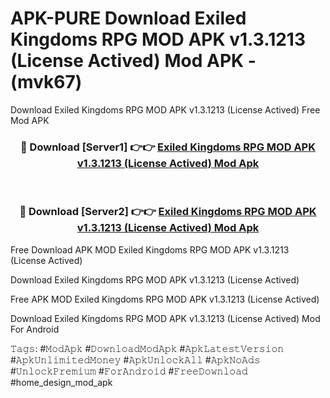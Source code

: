# APK-PURE Download Exiled Kingdoms RPG MOD APK v1.3.1213 (License Actived) Mod APK - (mvk67)
Download Exiled Kingdoms RPG MOD APK v1.3.1213 (License Actived) Free Mod APK

<div align="center">
<h3>🔴 Download [Server1] 👉👉 <a href="https://apk-comot.site?title=Exiled_Kingdoms_RPG_MOD_APK_v1.3.1213_(License_Actived)">Exiled Kingdoms RPG MOD APK v1.3.1213 (License Actived) Mod Apk</a></h3><br>

<h3>🔴 Download [Server2] 👉👉 <a href="https://apk-comot.site?title=Exiled_Kingdoms_RPG_MOD_APK_v1.3.1213_(License_Actived)">Exiled Kingdoms RPG MOD APK v1.3.1213 (License Actived) Mod Apk</a></h3>
</div>


Free Download APK MOD Exiled Kingdoms RPG MOD APK v1.3.1213 (License Actived)

Download Exiled Kingdoms RPG MOD APK v1.3.1213 (License Actived) 

Free APK MOD Exiled Kingdoms RPG MOD APK v1.3.1213 (License Actived) 

Download Exiled Kingdoms RPG MOD APK v1.3.1213 (License Actived) Mod For Android

𝚃𝚊𝚐𝚜: #𝙼𝚘𝚍𝙰𝚙𝚔 #𝙳𝚘𝚠𝚗𝚕𝚘𝚊𝚍𝙼𝚘𝚍𝙰𝚙𝚔 #𝙰𝚙𝚔𝙻𝚊𝚝𝚎𝚜𝚝𝚅𝚎𝚛𝚜𝚒𝚘𝚗 #𝙰𝚙𝚔𝚄𝚗𝚕𝚒𝚖𝚒𝚝𝚎𝚍𝙼𝚘𝚗𝚎𝚢 #𝙰𝚙𝚔𝚄𝚗𝚕𝚘𝚌𝚔𝙰𝚕𝚕 #𝙰𝚙𝚔𝙽𝚘𝙰𝚍𝚜 #𝚄𝚗𝚕𝚘𝚌𝚔𝙿𝚛𝚎𝚖𝚒𝚞𝚖 #𝙵𝚘𝚛𝙰𝚗𝚍𝚛𝚘𝚒𝚍 #𝙵𝚛𝚎𝚎𝙳𝚘𝚠𝚗𝚕𝚘𝚊𝚍 #home_design_mod_apk